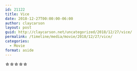 ```yaml
---
id: 21122
title: Vice
date: 2018-12-27T00:00:00-06:00
author: claycarson
layout: post
guid: http://claycarson.net/uncategorized/2018/12/27/vice/
permalink: /timeline/media/movie/2018/12/27/vice/
categories:
  - Movie
format: aside
---
```

<div class="media-details"></div>

<div class="media-creator"></div>

<div class="media-rating">☆☆☆☆☆</div>